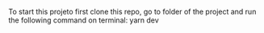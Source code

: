 To start this projeto first clone this repo, go to folder of the project and run the following command on terminal: yarn dev